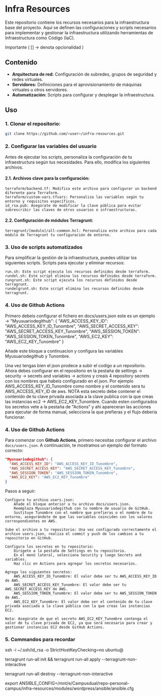 # Infra Resources

Este repositorio contiene los recursos necesarios para la infraestructura base del proyecto. Aquí se definen las configuraciones y scripts necesarios para implementar y gestionar la infraestructura utilizando herramientas de Infraestructura como Código (IaC).

Importante ( [] -> denota opcionalidad ) 

## Contenido
- **Arquitectura de red:** Configuración de subredes, grupos de seguridad y redes virtuales.
- **Servidores:** Definiciones para el aprovisionamiento de máquinas virtuales u otros servidores.
- **Automatización:** Scripts para configurar y desplegar la infraestructura.

## Uso
### 1. Clonar el repositorio:
   ```bash
   git clone https://github.com/<user>/infra-resources.git
   ```
### 2. Configurar las variables del usuario

Antes de ejecutar los scripts, personaliza la configuración de tu infraestructura según tus necesidades. Para ello, modifica los siguientes archivos.

#### 2.1. Archivos clave para la configuración:

    terraform/backend.tf: Modifica este archivo para configurar un backend diferente para Terraform.
    terraform/custom-vars.tfvars: Personaliza las variables según tu entorno y requisitos específicos.
    id_rsa.pub: Asegúrate de modificar la clave pública para evitar sobrescribir las claves de otros usuarios o infraestructuras.

#### 2.2. Configuración de módulos Terragrunt:

    terragrunt/[modulo]/all-common.hcl: Personaliza este archivo para cada módulo de Terragrunt tu configuración de entorno.

### 3. Uso de scripts automatizados

Para simplificar la gestión de la infraestructura, puedes utilizar los siguientes scripts.
Scripts para ejecutar y eliminar recursos:


    run.sh: Este script ejecuta los recursos definidos desde terraform.
    rundel.sh: Este script elimina los recursos definidos desde terraform.
    rungrunt.sh: Este script ejecuta los recursos definidos desde terragrunt.
    rundelgrunt.sh: Este script elimina los recursos definidos desde terragrunt.

### 4. Uso de Github Actions
Primero debeis configurar el fichero en docs/users.json 
este es un ejemplo -> 
"Myusuariodegithub": {
      "AWS_ACCESS_KEY_ID": "AWS_ACCESS_KEY_ID_Tunombre",
      "AWS_SECRET_ACCESS_KEY": "AWS_SECRET_ACCESS_KEY_Tunombre",
      "AWS_SESSION_TOKEN": "AWS_SESSION_TOKEN_Tunombre",
      "AWS_EC2_KEY": "AWS_EC2_KEY_Tunombre"
    }

   Añade este bloque a continuacion y configura las variables Myusuariodegithub y Tunombre.

   Una vez tengas bien el json prodece a subir el codigo a un repositorio. Ahora debes configurar en el repositorio en la pestaña de settings -> security -> secrets and variables -> actions y creais 4 repository secrets con los nombres que habeis configurado en el json. Por ejemplo AWS_ACCESS_KEY_ID_Tunombre como nombre y el contenido sera tu AWS_ACCESS_KEY_ID de aws. NOTA esta secreto debe contener el contenido de tu clave privada asociada a la clave publica con la que creas las instancias ec2 -> AWS_EC2_KEY_Tunombre. Cuando esten configurados los secretos vete a la pestaña de "Actions" y ahi apareceran las acciones para ejecutar de forma manual, selecciona la que prefieras y el flujo deberia funcionar.

### 4. Uso de Github Actions

Para comenzar con **Github Actions**, primero necesitas configurar el archivo `docs/users.json`. A continuación, te mostramos un ejemplo del formato correcto:

```json
"Myusuariodegithub": {
  "AWS_ACCESS_KEY_ID": "AWS_ACCESS_KEY_ID_Tunombre",
  "AWS_SECRET_ACCESS_KEY": "AWS_SECRET_ACCESS_KEY_Tunombre",
  "AWS_SESSION_TOKEN": "AWS_SESSION_TOKEN_Tunombre",
  "AWS_EC2_KEY": "AWS_EC2_KEY_Tunombre"
}
```

Pasos a seguir:

    Configura tu archivo users.json:
        Añade el bloque anterior a tu archivo docs/users.json.
        Reemplaza Myusuariodegithub con tu nombre de usuario de GitHub.
        Sustituye Tunombre con el nombre que prefieras o el nombre de tu entorno, asegurándote de que las variables coinciden con los valores correspondientes en AWS.

    Sube el archivo a tu repositorio: Una vez configurado correctamente el archivo users.json, realiza el commit y push de los cambios a tu repositorio en GitHub.

    Configura los secretos en tu repositorio:
        Dirígete a la pestaña de Settings en tu repositorio.
        En el menú lateral, selecciona Security y luego Secrets and variables.
        Haz clic en Actions para agregar los secretos necesarios.

    Agrega los siguientes secretos:
        AWS_ACCESS_KEY_ID_Tunombre: El valor debe ser tu AWS_ACCESS_KEY_ID de AWS.
        AWS_SECRET_ACCESS_KEY_Tunombre: El valor debe ser tu AWS_SECRET_ACCESS_KEY de AWS.
        AWS_SESSION_TOKEN_Tunombre: El valor debe ser tu AWS_SESSION_TOKEN de AWS.
        AWS_EC2_KEY_Tunombre: El valor debe ser el contenido de tu clave privada asociada a la clave pública con la que creas las instancias EC2.

    Nota: Asegúrate de que el secreto AWS_EC2_KEY_Tunombre contenga el valor de tu clave privada de EC2, ya que será necesario para crear y gestionar instancias EC2 desde GitHub Actions.




### 5. Commandos para recordar

ssh -i ~/.ssh/id_rsa -o StrictHostKeyChecking=no ubuntu@

terragrunt run-all init  && terragrunt run-all apply --terragrunt-non-interactive

terragrunt run-all destroy --terragrunt-non-interactive

export ANSIBLE_CONFIG=/mnt/e/Campusdual/repo-personal-campus/infra-resources/modules/wordpress/ansible/ansible.cfg


